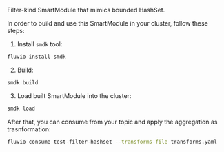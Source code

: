 Filter-kind SmartModule that mimics bounded HashSet.

In order to build and use this SmartModule in your cluster, follow these steps:

1. Install `smdk` tool:
```bash
fluvio install smdk
```
2. Build:
```bash
smdk build
```

3. Load built SmartModule into the cluster:
```bash
smdk load
```

After that, you can consume from your topic and apply the aggregation as trasnformation:
```bash
fluvio consume test-filter-hashset --transforms-file transforms.yaml
```

